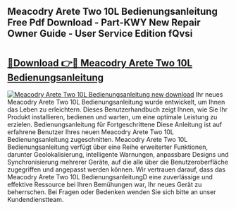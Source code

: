 ## Meacodry Arete Two 10L Bedienungsanleitung Free Pdf Download - Part-KWY New Repair Owner Guide - User Service Edition fQvsi

# <h2><a href="http://df07dg.blite.top/?on=Meacodry+Arete+Two+10L+Bedienungsanleitung">🔗Download 👉🔴 Meacodry Arete Two 10L Bedienungsanleitung</a></h2>

[![Meacodry Arete Two 10L Bedienungsanleitung new download](https://i.imgur.com/lujVjoI.png)](http://df07dg.blite.top/?on=Meacodry+Arete+Two+10L+Bedienungsanleitung)
Ihr neues Meacodry Arete Two 10L Bedienungsanleitung wurde entwickelt, um Ihnen das Leben zu erleichtern. Dieses Benutzerhandbuch zeigt Ihnen, wie Sie Ihr Produkt installieren, bedienen und warten, um eine optimale Leistung zu erzielen. Bedienungsanleitung für Fortgeschrittene Diese Anleitung ist auf erfahrene Benutzer Ihres neuen Meacodry Arete Two 10L Bedienungsanleitung zugeschnitten. Meacodry Arete Two 10L Bedienungsanleitung verfügt über eine Reihe erweiterter Funktionen, darunter Geolokalisierung, intelligente Warnungen, anpassbare Designs und Synchronisierung mehrerer Geräte, auf die alle über die Benutzeroberfläche zugegriffen und angepasst werden können. Wir vertrauen darauf, dass das Meacodry Arete Two 10L BedienungsanleitungD eine zuverlässige und effektive Ressource bei Ihren Bemühungen war, Ihr neues Gerät zu beherrschen. Bei Fragen oder Bedenken wenden Sie sich bitte an unser Kundendienstteam.
